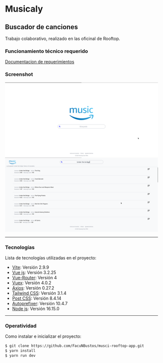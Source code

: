 # Musicaly

## Buscador de canciones

Trabajo colaborativo, realizado en las oficinal de Rooftop.

### Funcionamiento técnico requerido

[Documentacion de requerimientos](https://docs.google.com/document/d/1iuPjHL5r-OOtK-oE-0NzAHCID7iYqmNWpfxj-_7i0OE/edit?usp=sharing)

### Screenshot

![](./github_src/aa.png)
![](./github_src/bb.png)

***
### Tecnologías

Lista de tecnologías utilizadas en el proyecto:

* [Vite](https://vitejs.dev/): Versión 2.9.9 
* [Vue js](https://vuejs.org/): Versión 3.2.25 
* [Vue-Router](https://router.vuejs.org/): Versión 4 
* [Vuex](https://vuex.vuejs.org/): Versión 4.0.2  
* [Axios](https://axios-http.com/docs/intro): Versión 0.27.2 
* [Tailwind CSS](https://tailwindcss.com/): Versión 3.1.4 
* [Post CSS](https://postcss.org/): Versión 8.4.14 
* [Autoprefixer](https://github.com/postcss/autoprefixer): Versión 10.4.7 
* [Node js](https://nodejs.org/es/): Versión 16.15.0

***
### Operatividad

Como instalar e inicializar el proyecto:
```
$ git clone https://github.com/FacuNBustos/musci-rooftop-app.git
$ yarn install
$ yarn run dev
```
